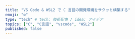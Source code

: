 ```yaml
---
title: "VS Code & WSL2 で C 言語の開発環境をサクッと構築する"
emoji: "⚙"
type: "tech" # tech: 技術記事 / idea: アイデア
topics: ["C", "C言語", "vscode", "WSL2"]
published: false
---
```

